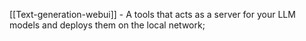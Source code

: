 [[Text-generation-webui]] - A tools that acts as a server for your LLM models and deploys them on the local network;


